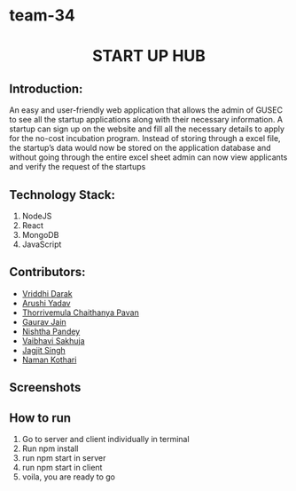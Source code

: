 # team-34
<h1 align="center">START UP HUB</h1>
<p align="center">
</p>

## Introduction:
An easy and user-friendly web application that allows the admin of GUSEC to see all the startup applications along with their necessary information.
A startup can sign up on the website and fill all the necessary details to apply for the no-cost incubation program.
Instead of storing through a excel file, the startup’s data would now be stored on the application database and without going through the entire excel sheet admin can now view applicants and verify the request of the startups 


## Technology Stack:
  1) NodeJS
  2) React
  3) MongoDB
  4) JavaScript
  

## Contributors:

* [Vriddhi Darak](https://github.com/vriddhid)
* [Arushi Yadav](https://github.com/arushi2203)
* [Thorrivemula Chaithanya Pavan](https://github.com/Chaithanyapavan)
* [Gaurav Jain](https://github.com/Gauarv-Jain)
* [Nishtha Pandey](https://github.com/np2802)
* [Vaibhavi Sakhuja](https://github.com/vsakhuja)
* [Jagjit Singh](https://github.com/jagjit-1)
* [Naman Kothari](https://github.com/NamanKothari5)


## Screenshots




## How to run

1. Go to server and client individually in terminal
2. Run npm install
3. run npm start in server
4. run npm start in client
5. voila, you are ready to go
